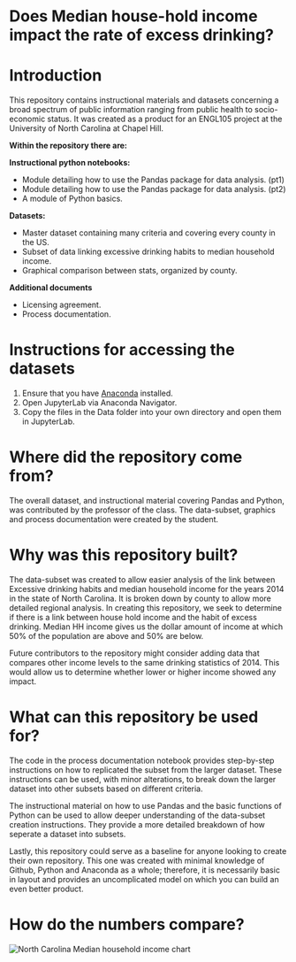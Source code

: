 # Does Median house-hold income impact the rate of excess drinking?
# Introduction
This repository contains instructional materials and datasets concerning a broad spectrum of public information ranging from public health to socio-economic status. It was created as a product for an ENGL105 project at the University of North Carolina at Chapel Hill.

**Within the repository there are:**

**Instructional python notebooks:**
* Module detailing how to use the Pandas package for data analysis. (pt1)
* Module detailing how to use the Pandas package for data analysis. (pt2)
* A module of Python basics.

**Datasets:**
* Master dataset containing many criteria and covering every county in the US.
* Subset of data linking excessive drinking habits to median household income.
* Graphical comparison between stats, organized by county.

**Additional documents**
* Licensing agreement.
* Process documentation.

# Instructions for accessing the datasets
1. Ensure that you have [Anaconda](https://www.anaconda.com/) installed.
2. Open JupyterLab via Anaconda Navigator.
3. Copy the files in the Data folder into your own directory and open them in JupyterLab.

# Where did the repository come from?
The overall dataset, and instructional material covering Pandas and Python, was contributed by the professor of the class. The data-subset, graphics and process documentation were created by the student.

# Why was this repository built?
The data-subset was created to allow easier analysis of the link between Excessive drinking habits and median household income for the years 2014 in the state of North Carolina. It is broken down by county to allow more detailed regional analysis. In creating this repository, we seek to determine if there is a link between house hold income and the habit of excess drinking. Median HH income gives us the dollar amount of income at which 50% of the population are above and 50% are below.

Future contributors to the repository might consider adding data that compares other income levels to the same drinking statistics of 2014. This would allow us to determine whether lower or higher income showed any impact.

# What can this repository be used for?
The code in the process documentation notebook provides step-by-step instructions on how to replicated the subset from the larger dataset. These instructions can be used, with minor alterations, to break down the larger dataset into other subsets based on different criteria. 

The instructional material on how to use Pandas and the basic functions of Python can be used to allow deeper understanding of the data-subset creation instructions. They provide a more detailed breakdown of how seperate a dataset into subsets.

Lastly, this repository could serve as a baseline for anyone looking to create their own repository. This one was created with minimal knowledge of Github, Python and Anaconda as a whole; therefore, it is necessarily basic in layout and provides an uncomplicated model on which you can build an even better product.

# How do the numbers compare?
![North Carolina Median household income chart](https://github.com/DTucker17/Project-3---ENLG105/blob/main/Datasets/NC%20median%20HH%20income%20-%20Excessive%20drinking.png)


